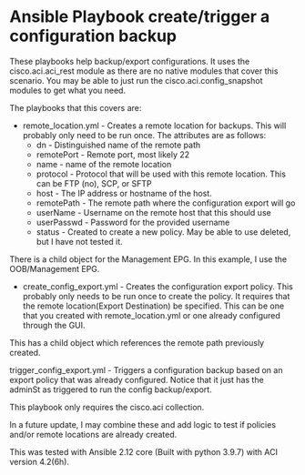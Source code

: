 # <h1>Ansible Playbook create/trigger a configuration backup </h1>

These playbooks help backup/export configurations. It uses the cisco.aci.aci_rest module as there are
no native modules that cover this scenario. You may be able to just run the cisco.aci.config_snapshot modules
to get what you need. 

The playbooks that this covers are:

- remote_location.yml - Creates a remote location for backups. This will probably only need to be run once. The attributes are as follows:
    - dn - Distinguished name of the remote path 
    - remotePort - Remote port, most likely 22
    - name - name of the remote location
    - protocol - Protocol that will be used with this remote location. This can be FTP (no), SCP, or SFTP
    - host - The IP address or hostname of the host. 
    - remotePath - The remote path where the configuration export will go
    - userName - Username on the remote host that this should use
    - userPasswd - Password for the provided username
    - status - Created to create a new policy. May be able to use deleted, but I have not tested it.

There is a child object for the Management EPG. In this example, I use the OOB/Management EPG.

- create_config_export.yml - Creates the configuration export policy. This probably only needs to be run once to create the policy. It requires that the remote location(Export Destination) be specified. This can be one that you created with remote_location.yml or one already configured through the GUI. 

This has a child object which references the remote path previously created.

trigger_config_export.yml - Triggers a configuration backup based on an export policy that was already configured. Notice that it just has the adminSt as triggered to run the config backup/export.

This playbook only requires the cisco.aci collection.

In a future update, I may combine these and add logic to test if policies and/or remote locations are already created.

This was tested with Ansible 2.12 core (Built with python 3.9.7) with ACI version 4.2(6h).
